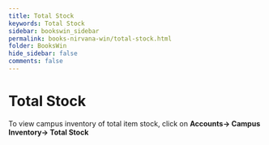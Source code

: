 ```yaml
---
title: Total Stock
keywords: Total Stock
sidebar: bookswin_sidebar
permalink: books-nirvana-win/total-stock.html
folder: BooksWin
hide_sidebar: false
comments: false
---
```


# Total Stock

To view campus inventory of total item stock, click on **Accounts-> Campus Inventory-> Total Stock**
